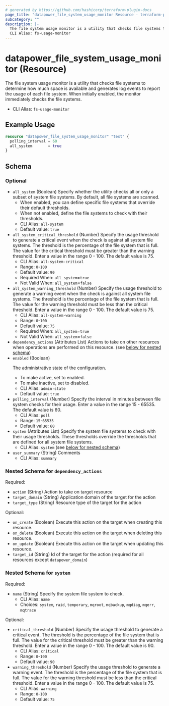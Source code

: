 ```yaml
---
# generated by https://github.com/hashicorp/terraform-plugin-docs
page_title: "datapower_file_system_usage_monitor Resource - terraform-provider-datapower"
subcategory: ""
description: |-
  The file system usage monitor is a utility that checks file systems to determine how much space is available and generates log events to report the usage of each file system. When initially enabled, the monitor immediately checks the file systems.
  CLI Alias: fs-usage-monitor
---
```


# datapower_file_system_usage_monitor (Resource)

The file system usage monitor is a utility that checks file systems to determine how much space is available and generates log events to report the usage of each file system. When initially enabled, the monitor immediately checks the file systems.
  - CLI Alias: `fs-usage-monitor`

## Example Usage

```terraform
resource "datapower_file_system_usage_monitor" "test" {
  polling_interval = 60
  all_system       = true
}
```

<!-- schema generated by tfplugindocs -->
## Schema

### Optional

- `all_system` (Boolean) Specify whether the utility checks all or only a subset of system file systems. By default, all file systems are scanned. <ul><li>When enabled, you can define specific file systems that override their default thresholds.</li><li>When not enabled, define the file systems to check with their thresholds.</li></ul>
  - CLI Alias: `all-system`
  - Default value: `true`
- `all_system_critical_threshold` (Number) Specify the usage threshold to generate a critical event when the check is against all system file systems. The threshold is the percentage of the file system that is full. The value for the critical threshold must be greater than the warning threshold. Enter a value in the range 0 - 100. The default value is 75.
  - CLI Alias: `all-system-critical`
  - Range: `0`-`100`
  - Default value: `90`
  - Required When: `all_system`=`true`
  - Not Valid When: `all_system`=`false`
- `all_system_warning_threshold` (Number) Specify the usage threshold to generate a warning event when the check is against all system file systems. The threshold is the percentage of the file system that is full. The value for the warning threshold must be less than the critical threshold. Enter a value in the range 0 - 100. The default value is 75.
  - CLI Alias: `all-system-warning`
  - Range: `0`-`100`
  - Default value: `75`
  - Required When: `all_system`=`true`
  - Not Valid When: `all_system`=`false`
- `dependency_actions` (Attributes List) Actions to take on other resources when operations are performed on this resource. (see [below for nested schema](#nestedatt--dependency_actions))
- `enabled` (Boolean) <p>The administrative state of the configuration.</p><ul><li>To make active, set to enabled.</li><li>To make inactive, set to disabled.</li></ul>
  - CLI Alias: `admin-state`
  - Default value: `true`
- `polling_interval` (Number) Specify the interval in minutes between file system checks for their usage. Enter a value in the range 15 - 65535. The default value is 60.
  - CLI Alias: `poll`
  - Range: `15`-`65535`
  - Default value: `60`
- `system` (Attributes List) Specify the system file systems to check with their usage thresholds. These thresholds override the thresholds that are defined for all system file systems.
  - CLI Alias: `system` (see [below for nested schema](#nestedatt--system))
- `user_summary` (String) Comments
  - CLI Alias: `summary`

<a id="nestedatt--dependency_actions"></a>
### Nested Schema for `dependency_actions`

Required:

- `action` (String) Action to take on target resource
- `target_domain` (String) Application domain of the target for the action
- `target_type` (String) Resource type of the target for the action

Optional:

- `on_create` (Boolean) Execute this action on the target when creating this resource.
- `on_delete` (Boolean) Execute this action on the target when deleting this resource.
- `on_update` (Boolean) Execute this action on the target when updating this resource.
- `target_id` (String) Id of the target for the action (required for all resources except `datapower_domain`)


<a id="nestedatt--system"></a>
### Nested Schema for `system`

Required:

- `name` (String) Specify the system file system to check.
  - CLI Alias: `name`
  - Choices: `system`, `raid`, `temporary`, `mqroot`, `mqbackup`, `mqdiag`, `mqerr`, `mqtrace`

Optional:

- `critical_threshold` (Number) Specify the usage threshold to generate a critical event. The threshold is the percentage of the file system that is full. The value for the critical threshold must be greater than the warning threshold. Enter a value in the range 0 - 100. The default value is 90.
  - CLI Alias: `critical`
  - Range: `0`-`100`
  - Default value: `90`
- `warning_threshold` (Number) Specify the usage threshold to generate a warning event. The threshold is the percentage of the file system that is full. The value for the warning threshold must be less than the critical threshold. Enter a value in the range 0 - 100. The default value is 75.
  - CLI Alias: `warning`
  - Range: `0`-`100`
  - Default value: `75`
